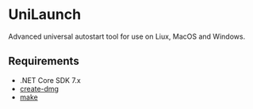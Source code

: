 UniLaunch
===

Advanced universal autostart tool for use on Liux, MacOS and Windows.

## Requirements

- .NET Core SDK 7.x
- [create-dmg](https://github.com/create-dmg/create-dmg)
- [make](https://www.gnu.org/software/make/)
